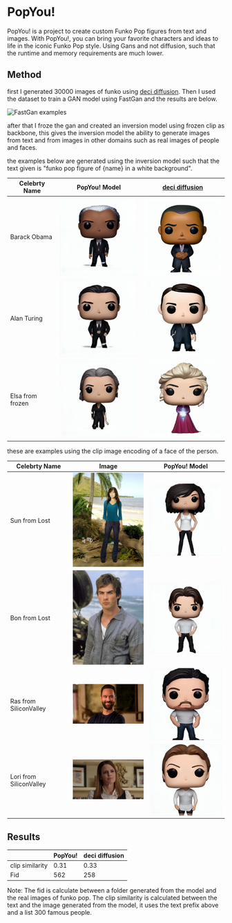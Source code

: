 # PopYou!

PopYou! is a project to create custom Funko Pop figures from text and images. With PopYou!, you can bring your favorite characters and ideas to life in the iconic Funko Pop style.
Using Gans and not diffusion, such that the runtime and memory requirements are much lower.


## Method

first I generated 30000 images of funko using [deci diffusion](https://deci.ai/blog/decidiffusion-1-0-3x-faster-than-stable-diffusion-same-quality/).
Then I used the dataset to train a GAN model using FastGan and the results are below.

![FastGan examples](assets/fast_gan_examples.jpg)

after that I froze the gan and created an inversion model using frozen clip as backbone,
this gives the inversion model the ability to generate images from text and from images in other domains such as real images of people and faces.


the examples below are generated using the inversion model such that the
text given is "funko pop figure of {name} in a white background".


| Celebrty Name    | PopYou! Model | [deci diffusion](https://deci.ai/blog/decidiffusion-1-0-3x-faster-than-stable-diffusion-same-quality/) |
|------------------|---------------|--------------------------------------------------------------------------------------------------------|
| Barack Obama     | <img src="assets/Barack_Obama_fastgan.png" width="200"> | <img src="assets/Barack_Obama_deci.png" width="200">                                                   |
| Alan Turing      | <img src="assets/Alan_Turing_fastgan.png" width="200"> | <img src="assets/Alan_Turing_deci.png" width="200">                                                    |
| Elsa from frozen | <img src="assets/Elsa_fastgan.png" width="200"> | <img src="assets/Elsa_deci.png" width="200">                                                           |


these are examples using the clip image encoding of a face of the person.

| Celebrty Name        | Image                                                        | PopYou! Model                                                 |
|----------------------|--------------------------------------------------------------|---------------------------------------------------------------|
| Sun from Lost        | <img src="assets/sun_Lost_image.webp" width="200">           | <img src="assets/sun_Lost_fastgan.png" width="200">           |
| Bon from Lost        | <img src="assets/bon_Lost_image.webp" width="200">           | <img src="assets/bon_Lost_fastgan.png" width="200">           |
| Ras from SiliconValley | <img src="assets/ras_SiliconValley_image.webp" width="200">  | <img src="assets/ras_SiliconValley_fastgan.png" width="200">  |
| Lori from SiliconValley | <img src="assets/lori_SiliconValley_image.jpeg" width="200"> | <img src="assets/lori_SiliconValley_fastgan.png" width="200"> |



## Results

|                 | PopYou! | deci diffusion |
|-----------------|---------|----------------|
| clip similarity | 0.31    | 0.33           |
| Fid             | 562     | 258            |

Note:
The fid is calculate between a folder generated from the model and the real images of funko pop.
The clip similarity is calculated between the text and the image generated from the model, it uses the text prefix above and a list 300 famous people.